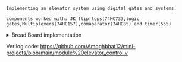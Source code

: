 ```
Implementing an elevator system using digital gates and systems.

components worked with: JK flipflops(74HC73),logic gates,Multiplexers(74HC157),comaparator(74HC85) and timer(555)
```
<details >
<summary>Bread Board implementation</summary>
<img src="https://github.com/user-attachments/assets/049c8822-36be-4b0e-a37f-4d7c7b9f765a" width="650">
</details>

Verilog code:
https://github.com/Amoghbhat12/mini-projects/blob/main/module%20elevator_control.v




